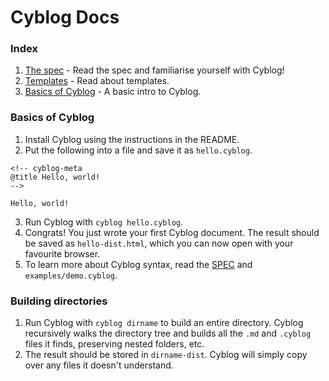 # Cyblog Docs

### Index
1. [The spec](SPEC.md) - Read the spec and familiarise yourself with Cyblog!
2. [Templates](templates.md) - Read about templates.
3. [Basics of Cyblog](basics-of-cyblog) - A basic intro to Cyblog.

### Basics of Cyblog
1) Install Cyblog using the instructions in the README.
2) Put the following into a file and save it as `hello.cyblog`.
  ```
  <!-- cyblog-meta
  @title Hello, world!
  -->

  Hello, world!
  ```
3) Run Cyblog with `cyblog hello.cyblog`.
4) Congrats! You just wrote your first Cyblog document. The result should be
saved as `hello-dist.html`, which you can now open with your favourite browser.
5) To learn more about Cyblog syntax, read the [SPEC](SPEC.md) and `examples/demo.cyblog`.

### Building directories
1) Run Cyblog with `cyblog dirname` to build an entire directory. Cyblog
recursively walks the directory tree and builds all the `.md` and `.cyblog`
files it finds, preserving nested folders, etc.
2) The result should be stored in `dirname-dist`. Cyblog will simply copy over
any files it doesn't understand.